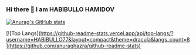 ### Hi there 👋 I am HABIBULLO HAMIDOV
[![Anurag's GitHub stats](https://github-readme-stats.vercel.app/api?username=HABIBULLO77&show_icons=true&theme=dracula&layout=compact)](https://github.com/anuraghazra/github-readme-stats)


[![Top Langs](https://github-readme-stats.vercel.app/api/top-langs/?username=HABIBULLO77&layout=compact&theme=dracula&langs_count=8](https://github.com/anuraghazra/github-readme-stats)



<!--
**HABIBULLO77/HABIBULLO77** is a ✨ _special_ ✨ repository because its `README.md` (this file) appears on your GitHub profile.

Here are some ideas to get you started:

- 🔭 I’m currently working on ...
- 🌱 I’m currently learning ...
- 👯 I’m looking to collaborate on ...
- 🤔 I’m looking for help with ...
- 💬 Ask me about ...
- 📫 How to reach me: ...
- 😄 Pronouns: ...
- ⚡ Fun fact: ...
-->
